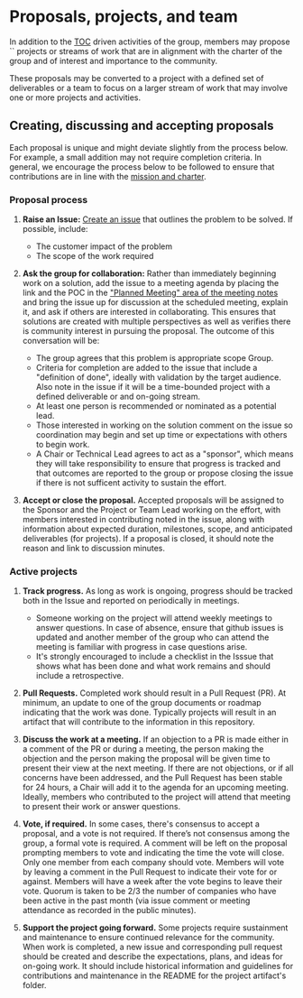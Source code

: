 # Proposals, projects, and team

In addition to the [TOC](https://www.cncf.io/people/technical-oversight-committee/)
driven activities of the group, members may propose
``
projects or streams of work that are in alignment with the charter of the 
group and of interest and importance to the community.

These proposals may be converted to a project with a defined set of deliverables
or a team to focus on a larger stream of work that may involve one or more
projects and activities.

## Creating, discussing and accepting proposals

Each proposal is unique and might deviate slightly from the process below. For
example, a small addition may not require completion criteria. In general, we
encourage the process below to be followed to ensure that contributions are in
line with the [mission and charter](charter.md).

### Proposal process

1. **Raise an Issue:**
[Create an issue](https://github.com/cncf/sig-security/issues/new)
that outlines the problem to be solved. If possible, include:
    * The customer impact of the problem
    * The scope of the work required

1. **Ask the group for collaboration:** Rather than immediately beginning work
on a solution, add the issue to a meeting agenda by placing the link and the POC
in the ["Planned Meeting" area of the meeting
notes](https://github.com/cncf/sig-security#meeting-times) and bring the issue up for 
discussion at the scheduled meeting, explain it, and ask if others are interested
 in collaborating. This ensures that solutions are created with multiple 
perspectives as well as verifies there is community interest in pursuing the
proposal. The outcome of this conversation will be:
    * The group agrees that this problem is appropriate scope
  Group.
    * Criteria for completion are added to the issue that include a "definition
  of done", ideally with validation by the target audience. Also note in the
  issue if it will be a time-bounded project with a defined deliverable or and 
  on-going stream.
    * At least one person is recommended or nominated as a potential lead.
    * Those interested in working on the solution comment on the issue so
      coordination may begin and set up time or expectations with others to 
    begin work.
    * A Chair or Technical Lead agrees to act as a "sponsor", which means
    they will take responsibility to ensure that progress is tracked and
    that outcomes are reported to the group or propose closing the
    issue if there is not sufficent activity to sustain the effort.

1. **Accept or close the proposal.** Accepted proposals will be assigned
to the Sponsor and the Project or Team Lead working on the effort, with members
interested in contributing noted in the issue, along with information about 
expected duration, milestones, scope, and anticipated deliverables (for
projects).  If a proposal is closed, it should note the reason and link to
discussion minutes.

### Active projects

1. **Track progress.** As long as work is ongoing, progress should be tracked
both in the Issue and reported on periodically in meetings.
    * Someone working on the project will attend weekly meetings to answer
  questions. In case of absence, ensure that github issues is updated and
  another member of the group who can attend the meeting is familiar with
  progress in case questions arise.
    * It's strongly encouraged to include a checklist in the Isssue
  that shows what has been done and what work remains and should include a
retrospective.

1. **Pull Requests.** Completed work should result in a Pull Request (PR).
At minimum, an update to one of the group documents or roadmap indicating that
the work was done. Typically projects will result in an artifact that will
contribute to the information in this repository.

1. **Discuss the work at a meeting.** If an objection to a PR is made either in
a comment of the PR or during a meeting, the person making the objection and
the person making the proposal will be given time to present their view at the
next meeting. If there are not objections, or if all concerns have been
addressed, and the Pull Request has been stable for 24 hours, a Chair will add
it to the agenda for an upcoming meeting. Ideally, members who contributed to
the project will attend that meeting to present their work or answer questions.

1. **Vote, if required.** In some cases, there's consensus to accept a
proposal, and a vote is not required. If there’s not consensus among the group,
a formal vote is required. A comment will be left on the proposal prompting
members to vote and indicating the time the vote will close. Only one member
from each company should vote. Members will vote by leaving a comment in the
Pull Request to indicate their vote for or against. Members will have a week
after the vote begins to leave their vote. Quorum is taken to be 2/3 the number
of companies who have been active in the past month (via issue comment or 
meeting attendance as recorded in the public minutes).

1. **Support the project going forward.** Some projects require sustainment and
   maintenance to ensure continued relevance for the community.  When work is 
completed, a new issue and corresponding pull request should be created and
describe the expectations, plans, and ideas for on-going work.  It should
include historical information and guidelines for contributions and maintenance
 in the README for the project artifact's folder.  

